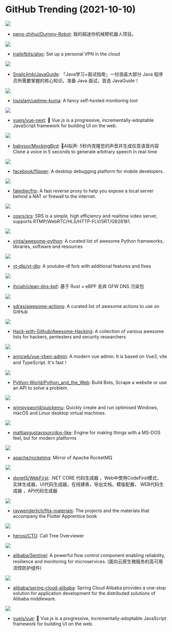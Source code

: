 # GitHub Trending (2021-10-10)

![](https://img.shields.io/badge/none-New%20786-green?style=flat-square&logo=appveyor)
- [peng-zhihui/Dummy-Robot](https://github.com/peng-zhihui/Dummy-Robot): 我的超迷你机械臂机器人项目。

![](https://img.shields.io/badge/Python-New%20354-green?style=flat-square&logo=appveyor)
- [trailofbits/algo](https://github.com/trailofbits/algo): Set up a personal VPN in the cloud

![](https://img.shields.io/badge/Java-New%2056-green?style=flat-square&logo=appveyor)
- [Snailclimb/JavaGuide](https://github.com/Snailclimb/JavaGuide): 「Java学习+面试指南」一份涵盖大部分 Java 程序员所需要掌握的核心知识。准备 Java 面试，首选 JavaGuide！

![](https://img.shields.io/badge/JavaScript-New%20498-green?style=flat-square&logo=appveyor)
- [louislam/uptime-kuma](https://github.com/louislam/uptime-kuma): A fancy self-hosted monitoring tool

![](https://img.shields.io/badge/TypeScript-New%2057-green?style=flat-square&logo=appveyor)
- [vuejs/vue-next](https://github.com/vuejs/vue-next): 🖖 Vue.js is a progressive, incrementally-adoptable JavaScript framework for building UI on the web.

![](https://img.shields.io/badge/JavaScript-New%20166-green?style=flat-square&logo=appveyor)
- [babysor/MockingBird](https://github.com/babysor/MockingBird): 🚀AI拟声: 5秒内克隆您的声音并生成任意语音内容 Clone a voice in 5 seconds to generate arbitrary speech in real-time

![](https://img.shields.io/badge/TypeScript-New%20249-green?style=flat-square&logo=appveyor)
- [facebook/flipper](https://github.com/facebook/flipper): A desktop debugging platform for mobile developers.

![](https://img.shields.io/badge/Go-New%2035-green?style=flat-square&logo=appveyor)
- [fatedier/frp](https://github.com/fatedier/frp): A fast reverse proxy to help you expose a local server behind a NAT or firewall to the internet.

![](https://img.shields.io/badge/C%2B%2B-New%2020-green?style=flat-square&logo=appveyor)
- [ossrs/srs](https://github.com/ossrs/srs): SRS is a simple, high efficiency and realtime video server, supports RTMP/WebRTC/HLS/HTTP-FLV/SRT/GB28181.

![](https://img.shields.io/badge/Python-New%2077-green?style=flat-square&logo=appveyor)
- [vinta/awesome-python](https://github.com/vinta/awesome-python): A curated list of awesome Python frameworks, libraries, software and resources

![](https://img.shields.io/badge/Python-New%2051-green?style=flat-square&logo=appveyor)
- [yt-dlp/yt-dlp](https://github.com/yt-dlp/yt-dlp): A youtube-dl fork with additional features and fixes

![](https://img.shields.io/badge/Rust-New%20186-green?style=flat-square&logo=appveyor)
- [ihciah/clean-dns-bpf](https://github.com/ihciah/clean-dns-bpf): 基于 Rust + eBPF 丢弃 GFW DNS 污染包

![](https://img.shields.io/badge/none-New%20194-green?style=flat-square&logo=appveyor)
- [sdras/awesome-actions](https://github.com/sdras/awesome-actions): A curated list of awesome actions to use on GitHub

![](https://img.shields.io/badge/none-New%20368-green?style=flat-square&logo=appveyor)
- [Hack-with-Github/Awesome-Hacking](https://github.com/Hack-with-Github/Awesome-Hacking): A collection of various awesome lists for hackers, pentesters and security researchers

![](https://img.shields.io/badge/Vue-New%208-green?style=flat-square&logo=appveyor)
- [anncwb/vue-vben-admin](https://github.com/anncwb/vue-vben-admin): A modern vue admin. It is based on Vue3, vite and TypeScript. It's fast！

![](https://img.shields.io/badge/Python-New%2058-green?style=flat-square&logo=appveyor)
- [Python-World/Python_and_the_Web](https://github.com/Python-World/Python_and_the_Web): Build Bots, Scrape a website or use an API to solve a problem.

![](https://img.shields.io/badge/Shell-New%20218-green?style=flat-square&logo=appveyor)
- [wimpysworld/quickemu](https://github.com/wimpysworld/quickemu): Quickly create and run optimised Windows, macOS and Linux desktop virtual machines.

![](https://img.shields.io/badge/C-New%20117-green?style=flat-square&logo=appveyor)
- [mattiasgustavsson/dos-like](https://github.com/mattiasgustavsson/dos-like): Engine for making things with a MS-DOS feel, but for modern platforms

![](https://img.shields.io/badge/Java-New%2015-green?style=flat-square&logo=appveyor)
- [apache/rocketmq](https://github.com/apache/rocketmq): Mirror of Apache RocketMQ

![](https://img.shields.io/badge/C%23-New%204-green?style=flat-square&logo=appveyor)
- [donet5/WebFirst](https://github.com/donet5/WebFirst): .NET CORE 代码生成器 ，Web中使用CodeFirst模式， 实体生成器，UI代码生成器，在线建表，导出文档，模版配置， WEB代码生成器 ，API代码生成器

![](https://img.shields.io/badge/Dart-New%20159-green?style=flat-square&logo=appveyor)
- [raywenderlich/flta-materials](https://github.com/raywenderlich/flta-materials): The projects and the materials that accompany the Flutter Apprentice book

![](https://img.shields.io/badge/Python-New%2015-green?style=flat-square&logo=appveyor)
- [herosi/CTO](https://github.com/herosi/CTO): Call Tree Overviewer

![](https://img.shields.io/badge/Java-New%205-green?style=flat-square&logo=appveyor)
- [alibaba/Sentinel](https://github.com/alibaba/Sentinel): A powerful flow control component enabling reliability, resilience and monitoring for microservices. (面向云原生微服务的高可用流控防护组件)

![](https://img.shields.io/badge/Java-New%208-green?style=flat-square&logo=appveyor)
- [alibaba/spring-cloud-alibaba](https://github.com/alibaba/spring-cloud-alibaba): Spring Cloud Alibaba provides a one-stop solution for application development for the distributed solutions of Alibaba middleware.

![](https://img.shields.io/badge/JavaScript-New%2041-green?style=flat-square&logo=appveyor)
- [vuejs/vue](https://github.com/vuejs/vue): 🖖 Vue.js is a progressive, incrementally-adoptable JavaScript framework for building UI on the web.

